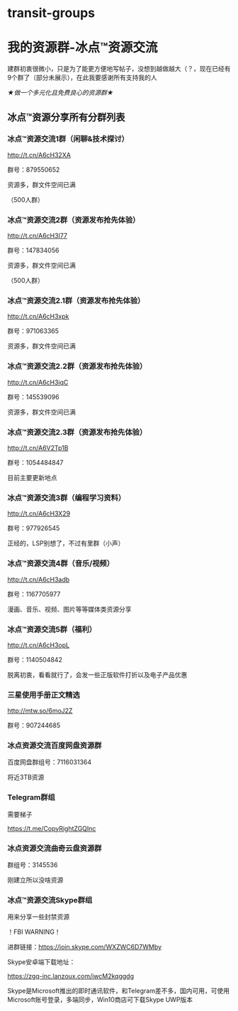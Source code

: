 # transit-groups

# 我的资源群-冰点™资源交流

建群初衷很微小，只是为了能更方便地写帖子，没想到越做越大（？，现在已经有9个群了（部分未展示），在此我要感谢所有支持我的人

*★做一个多元化且免费良心的资源群★*

## 冰点™资源分享所有分群列表 

### 冰点™资源交流1群（闲聊&技术探讨）

http://t.cn/A6cH32XA

群号：879550652

资源多，群文件空间已满

（500人群）

### 冰点™资源交流2群（资源发布抢先体验）

http://t.cn/A6cH3I77

群号：147834056

资源多，群文件空间已满

（500人群）

### 冰点™资源交流2.1群（资源发布抢先体验）

http://t.cn/A6cH3xpk

群号：971063365

资源多，群文件空间已满

### 冰点™资源交流2.2群（资源发布抢先体验）

http://t.cn/A6cH3iqC

群号：145539096

资源多，群文件空间已满

### 冰点™资源交流2.3群（资源发布抢先体验）

http://t.cn/A6V2Tp1B

群号：1054484847

目前主要更新地点

### 冰点™资源交流3群（编程学习资料）

http://t.cn/A6cH3X29

群号：977926545

正经的，LSP别想了，不过有里群（小声） 

### 冰点™资源交流4群（音乐/视频）

http://t.cn/A6cH3adb

群号：1167705977

漫画、音乐、视频、图片等等媒体类资源分享 

### 冰点™资源交流5群（福利）

http://t.cn/A6cH3opL

群号：1140504842

脱离初衷，看看就行了，会发一些正版软件打折以及电子产品优惠 

### 三星使用手册正文精选


http://mtw.so/6moJ2Z

群号：907244685

### 冰点资源交流百度网盘资源群

百度网盘群组号：7116031364

将近3TB资源

### Telegram群组

需要梯子

https://t.me/CopyRightZGQInc

### 冰点资源交流曲奇云盘资源群

群组号：3145536

刚建立所以没啥资源

### 冰点™资源交流Skype群组

用来分享一些封禁资源

！FBI WARNING！

进群链接：https://join.skype.com/WXZWC6D7WMby

Skype安卓端下载地址：

https://zgq-inc.lanzoux.com/iwcM2kqggdg

Skype是Microsoft推出的即时通讯软件，和Telegram差不多，国内可用，可使用Microsoft账号登录，多端同步，Win10商店可下载Skype UWP版本


